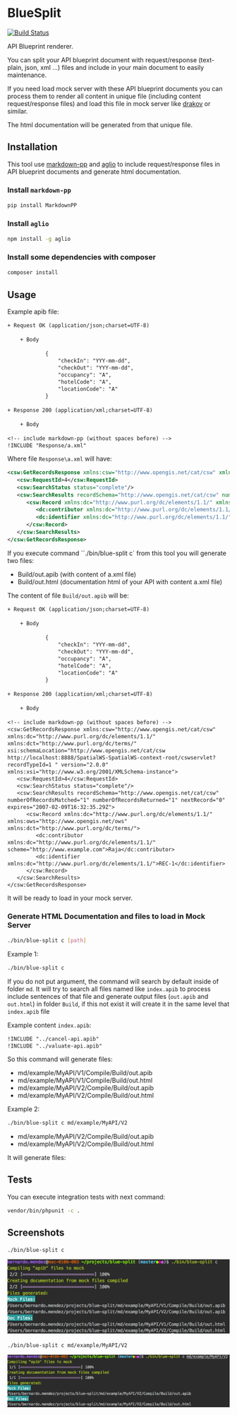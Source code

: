 # BlueSplit

[![Build Status](https://travis-ci.org/bernardosecades/bluesplit.svg?branch=master)](https://travis-ci.org/bernardosecades/bluesplit)

API Blueprint renderer.
 
You can split your API blueprint document with request/response (text-plain, json, xml ...) files and include in your main document to easily maintenance. 
 
If you need load mock server with these API blueprint documents you can process them to render all content in unique file (including content request/response files) 
and load this file in mock server like [drakov](https://github.com/Aconex/drakov) or similar.
 
The html documentation will be generated from that unique file.  

## Installation

This tool use [markdown-pp](https://github.com/jreese/markdown-pp) and [aglio](https://github.com/danielgtaylor/aglio) to include 
request/response files in API blueprint documents and generate html documentation.

### Install `markdown-pp`

```bash
pip install MarkdownPP
```

### Install `aglio`

```bash
npm install -g aglio
```

### Install some dependencies with composer

```bash
composer install
```

## Usage

Example apib file:

```apib
+ Request OK (application/json;charset=UTF-8)

    + Body

            {
                "checkIn": "YYY-mm-dd",
                "checkOut": "YYY-mm-dd",
                "occupancy": "A",
                "hotelCode": "A",
                "locationCode": "A"
            }

+ Response 200 (application/xml;charset=UTF-8)

    + Body

<!-- include markdown-pp (without spaces before) -->
!INCLUDE "Response/a.xml"
```

Where file `Response\a.xml` will have:

```xml
<csw:GetRecordsResponse xmlns:csw="http://www.opengis.net/cat/csw" xmlns:dc="http://www.purl.org/dc/elements/1.1/" xmlns:dct="http://www.purl.org/dc/terms/" xsi:schemaLocation="http://www.opengis.net/cat/csw http://localhost:8888/SpatialWS-SpatialWS-context-root/cswservlet?recordTypeId=1 " version="2.0.0" xmlns:xsi="http://www.w3.org/2001/XMLSchema-instance">
   <csw:RequestId>4</csw:RequestId>
   <csw:SearchStatus status="complete"/>
   <csw:SearchResults recordSchema="http://www.opengis.net/cat/csw" numberOfRecordsMatched="1" numberOfRecordsReturned="1" nextRecord="0" expires="2007-02-09T16:32:35.29Z">
      <csw:Record xmlns:dc="http://www.purl.org/dc/elements/1.1/" xmlns:ows="http://www.opengis.net/ows" xmlns:dct="http://www.purl.org/dc/terms/">
         <dc:contributor xmlns:dc="http://www.purl.org/dc/elements/1.1/" scheme="http://www.example.com">Raja</dc:contributor>
         <dc:identifier xmlns:dc="http://www.purl.org/dc/elements/1.1/">REC-1</dc:identifier>
      </csw:Record>
   </csw:SearchResults>
</csw:GetRecordsResponse>

```

If you execute command ``./bin/blue-split c` from this tool you will generate two files:

- Build/out.apib (with content of a.xml file)
- Build/out.html (documentation html of your API with content a.xml file)

The content of file `Build/out.apib` will be:

```apib
+ Request OK (application/json;charset=UTF-8)

    + Body

            {
                "checkIn": "YYY-mm-dd",
                "checkOut": "YYY-mm-dd",
                "occupancy": "A",
                "hotelCode": "A",
                "locationCode": "A"
            }

+ Response 200 (application/xml;charset=UTF-8)

    + Body

<!-- include markdown-pp (without spaces before) -->
<csw:GetRecordsResponse xmlns:csw="http://www.opengis.net/cat/csw" xmlns:dc="http://www.purl.org/dc/elements/1.1/" xmlns:dct="http://www.purl.org/dc/terms/" xsi:schemaLocation="http://www.opengis.net/cat/csw http://localhost:8888/SpatialWS-SpatialWS-context-root/cswservlet?recordTypeId=1 " version="2.0.0" xmlns:xsi="http://www.w3.org/2001/XMLSchema-instance">
   <csw:RequestId>4</csw:RequestId>
   <csw:SearchStatus status="complete"/>
   <csw:SearchResults recordSchema="http://www.opengis.net/cat/csw" numberOfRecordsMatched="1" numberOfRecordsReturned="1" nextRecord="0" expires="2007-02-09T16:32:35.29Z">
      <csw:Record xmlns:dc="http://www.purl.org/dc/elements/1.1/" xmlns:ows="http://www.opengis.net/ows" xmlns:dct="http://www.purl.org/dc/terms/">
         <dc:contributor xmlns:dc="http://www.purl.org/dc/elements/1.1/" scheme="http://www.example.com">Raja</dc:contributor>
         <dc:identifier xmlns:dc="http://www.purl.org/dc/elements/1.1/">REC-1</dc:identifier>
      </csw:Record>
   </csw:SearchResults>
</csw:GetRecordsResponse>
```

It will be ready to load in your mock server.


### Generate HTML Documentation and files to load in Mock Server

```bash
./bin/blue-split c [path]
```

Example 1:

```bash
./bin/blue-split c
```

If you do not put argument, the command will search by default inside of folder `md`. It will try to search all files named like `index.apib` to  process include sentences of that file
and generate output files (`out.apib` and `out.html`) in folder `Build`, if this not exist it will create it in the same level that `index.apib` file

Example content `index.apib`:

```apib
!INCLUDE "../cancel-api.apib"
!INCLUDE "../valuate-api.apib"
```

So this command will generate files:

- md/example/MyAPI/V1/Compile/Build/out.apib
- md/example/MyAPI/V1/Compile/Build/out.html
- md/example/MyAPI/V2/Compile/Build/out.apib
- md/example/MyAPI/V2/Compile/Build/out.html

Example 2:

```bash
./bin/blue-split c md/example/MyAPI/V2
```

- md/example/MyAPI/V2/Compile/Build/out.apib
- md/example/MyAPI/V2/Compile/Build/out.html

It will generate files:

## Tests

You can execute integration tests with next command:

```bash
vendor/bin/phpunit -c .
```

## Screenshots

`./bin/blue-split c`

![Command without argument](resources/command-without-argument.png)

`./bin/blue-split c md/example/MyAPI/V2`

![Command with argument](resources/command-with-argument.png)

